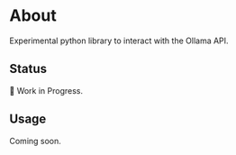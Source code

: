 # About

Experimental python library to interact with the Ollama API.

## Status

🚧 Work in Progress.

## Usage

Coming soon.
